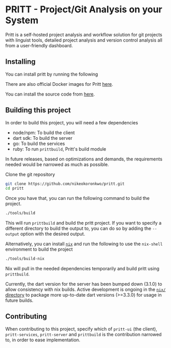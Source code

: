 # PRITT - Project/Git Analysis on your System
Pritt is a self-hosted project analysis and workflow solution for git projects with linguist tools, detailed project analysis and version control analysis all from a user-friendly dashboard.

## Installing
You can install pritt by running the following

There are also official Docker images for Pritt [here]().

You can install the source code from [here]().

## Building this project
In order to build this project, you will need a few dependencies
- node/npm: To build the client 
- dart sdk: To build the server
- go: To build the services
- ruby: To run `prittbuild`, Pritt's build module

In future releases, based on optimizations and demands, the requirements needed would be narrowed as much as possible.

Clone the git repository
```bash
git clone https://github.com/nikeokoronkwo/pritt.git
cd pritt
```
Once you have that, you can run the following command to build the project. 
```bash
./tools/build 
```

This will run `prittbuild` and build the pritt project. If you want to specify a different directory to build the output to, you can do so by adding the `--output` option with the desired output.

Alternatively, you can install [`nix`](https://nixos.org/) and run the following to use the `nix-shell` environment to build the project 
```bash
./tools/build-nix
```

Nix will pull in the needed dependencies temporarily and build pritt using `prittbuild`.

Currently, the dart version for the server has been bumped down (3.1.0) to allow consistency with nix builds. 
Active development is ongoing in the [`nix/` directory](./nix/dart-nix/dart.nix) to package more up-to-date dart versions (>=3.3.0) for usage in future builds.

## Contributing
When contributing to this project, specify which of `pritt-ui` (the client), `pritt-services`, `pritt-server` and `prittbuild` is the contribution narrowed to, in order to ease implementation.